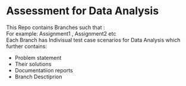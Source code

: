 # Assessment for Data Analysis
This Repo contains Branches such that : <br />
For example: Assignment1 , Assignment2 etc <br />
Each Branch has Indivisual test case scenarios for Data Analysis which further contains: <br />
* Problem statement
* Their  solutions
* Documentatiion reports
* Branch Desctiprion 
